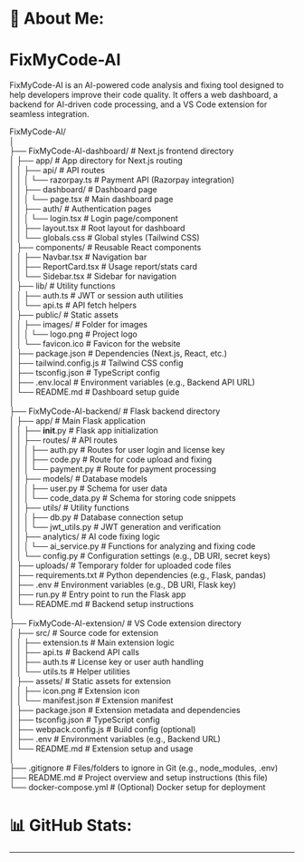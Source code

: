 

# 💫 About Me:

# FixMyCode-AI
FixMyCode-AI is an AI-powered code analysis and fixing tool designed to help developers improve their code quality. It offers a web dashboard, a backend for AI-driven code processing, and a VS Code extension for seamless integration.

FixMyCode-AI/<br>│<br>├── FixMyCode-AI-dashboard/        # Next.js frontend directory<br>│   ├── app/                       # App directory for Next.js routing<br>│   │   ├── api/                   # API routes<br>│   │   │   └── razorpay.ts        # Payment API (Razorpay integration)<br>│   │   ├── dashboard/             # Dashboard page<br>│   │   │   └── page.tsx           # Main dashboard page<br>│   │   ├── auth/                  # Authentication pages<br>│   │   │   └── login.tsx          # Login page/component<br>│   │   ├── layout.tsx             # Root layout for dashboard<br>│   │   └── globals.css            # Global styles (Tailwind CSS)<br>│   ├── components/                # Reusable React components<br>│   │   ├── Navbar.tsx             # Navigation bar<br>│   │   ├── ReportCard.tsx         # Usage report/stats card<br>│   │   └── Sidebar.tsx            # Sidebar for navigation<br>│   ├── lib/                       # Utility functions<br>│   │   ├── auth.ts                # JWT or session auth utilities<br>│   │   └── api.ts                 # API fetch helpers<br>│   ├── public/                    # Static assets<br>│   │   ├── images/                # Folder for images<br>│   │   │   └── logo.png           # Project logo<br>│   │   └── favicon.ico            # Favicon for the website<br>│   ├── package.json               # Dependencies (Next.js, React, etc.)<br>│   ├── tailwind.config.js         # Tailwind CSS config<br>│   ├── tsconfig.json              # TypeScript config<br>│   ├── .env.local                 # Environment variables (e.g., Backend API URL)<br>│   └── README.md                  # Dashboard setup guide<br>│<br>├── FixMyCode-AI-backend/         # Flask backend directory<br>│   ├── app/                      # Main Flask application<br>│   │   ├── __init__.py           # Flask app initialization<br>│   │   ├── routes/               # API routes<br>│   │   │   ├── auth.py           # Routes for user login and license key<br>│   │   │   ├── code.py           # Route for code upload and fixing<br>│   │   │   └── payment.py        # Route for payment processing<br>│   │   ├── models/               # Database models<br>│   │   │   ├── user.py           # Schema for user data<br>│   │   │   └── code_data.py      # Schema for storing code snippets<br>│   │   ├── utils/                # Utility functions<br>│   │   │   ├── db.py             # Database connection setup<br>│   │   │   └── jwt_utils.py      # JWT generation and verification<br>│   │   ├── analytics/            # AI code fixing logic<br>│   │   │   └── ai_service.py     # Functions for analyzing and fixing code<br>│   │   └── config.py             # Configuration settings (e.g., DB URI, secret keys)<br>│   ├── uploads/                  # Temporary folder for uploaded code files<br>│   ├── requirements.txt          # Python dependencies (e.g., Flask, pandas)<br>│   ├── .env                      # Environment variables (e.g., DB URI, Flask key)<br>│   ├── run.py                    # Entry point to run the Flask app<br>│   └── README.md                 # Backend setup instructions<br>│<br>├── FixMyCode-AI-extension/       # VS Code extension directory<br>│   ├── src/                      # Source code for extension<br>│   │   ├── extension.ts          # Main extension logic<br>│   │   ├── api.ts                # Backend API calls<br>│   │   ├── auth.ts               # License key or user auth handling<br>│   │   └── utils.ts              # Helper utilities<br>│   ├── assets/                   # Static assets for extension<br>│   │   ├── icon.png              # Extension icon<br>│   │   └── manifest.json         # Extension manifest<br>│   ├── package.json              # Extension metadata and dependencies<br>│   ├── tsconfig.json             # TypeScript config<br>│   ├── webpack.config.js         # Build config (optional)<br>│   ├── .env                      # Environment variables (e.g., Backend URL)<br>│   └── README.md                 # Extension setup and usage<br>│<br>├── .gitignore                    # Files/folders to ignore in Git (e.g., node_modules, .env)<br>├── README.md                     # Project overview and setup instructions (this file)<br>└── docker-compose.yml            # (Optional) Docker setup for deployment

# 📊 GitHub Stats:

---
